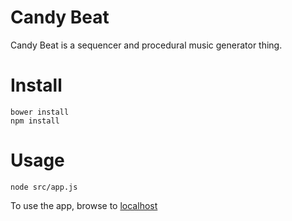 # Candy Beat
Candy Beat is a sequencer and procedural music generator thing.

# Install

    bower install
    npm install

# Usage

    node src/app.js

To use the app, browse to [localhost](http://localhost)
